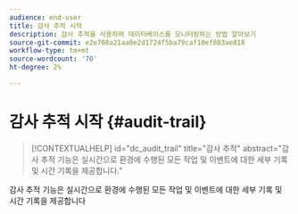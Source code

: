 ```yaml
---
audience: end-user
title: 감사 추적 시작
description: 감사 추적을 사용하여 데이터베이스를 모니터링하는 방법 알아보기
source-git-commit: e2e708a21aa0e2d1724f5ba79caf10ef803ae818
workflow-type: tm+mt
source-wordcount: '70'
ht-degree: 2%

---
```


# 감사 추적 시작 {#audit-trail}


>[!CONTEXTUALHELP]
>id="dc_audit_trail"
>title="감사 추적"
>abstract="감사 추적 기능은 실시간으로 환경에 수행된 모든 작업 및 이벤트에 대한 세부 기록 및 시간 기록을 제공합니다."

감사 추적 기능은 실시간으로 환경에 수행된 모든 작업 및 이벤트에 대한 세부 기록 및 시간 기록을 제공합니다